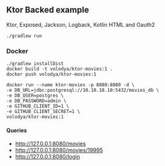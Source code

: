## Ktor Backed example

Ktor, Exposed, Jackson, Logback, Kotlin HTML and Oauth2

`./gradlew run`

### Docker

```shell
./gradlew installDist
docker build -t volodya/ktor-movies:1 .
docker push volodya/ktor-movies:1
```

```shell
docker run --name ktor-movies -p 8080:8080 -d \
-e DB_URL=jdbc:postgresql://10.10.10.10:5432/movies_db \
-e DB_USER=postgres \
-e DB_PASSWORD=admin \
-e GITHUB_CLIENT_ID=1 \
-e GITHUB_CLIENT_SECRET=1 \
volodya/ktor-movies:1
```

#### Queries

* http://127.0.0.1:8080/movies
* http://127.0.0.1:8080/movies/19995
* http://127.0.0.1:8080/login
